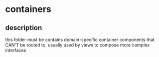 # containers

## description

this folder must be contains domain-specific container components that CAN'T be routed to, usually used by views to compose more complex interfaces
